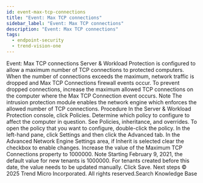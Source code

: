 ```yaml
---
id: event-max-tcp-connections
title: "Event: Max TCP connections"
sidebar_label: "Event: Max TCP connections"
description: "Event: Max TCP connections"
tags:
  - endpoint-security
  - trend-vision-one
---
```


 Event: Max TCP connections Server & Workload Protection is configured to allow a maximum number of TCP connections to protected computers. When the number of connections exceeds the maximum, network traffic is dropped and Max TCP Connections firewall events occur. To prevent dropped connections, increase the maximum allowed TCP connections on the computer where the Max TCP Connection event occurs. Note The intrusion protection module enables the network engine which enforces the allowed number of TCP connections. Procedure In the Server & Workload Protection console, click Policies. Determine which policy to configure to affect the computer in question. See Policies, inheritance, and overrides. To open the policy that you want to configure, double-click the policy. In the left-hand pane, click Settings and then click the Advanced tab. In the Advanced Network Engine Settings area, if Inherit is selected clear the checkbox to enable changes. Increase the value of the Maximum TCP Connections property to 1000000. Note Starting February 9, 2021, the default value for new tenants is 1000000. For tenants created before this date, the value needs to be updated manually. Click Save. Next steps © 2025 Trend Micro Incorporated. All rights reserved.Search Knowledge Base